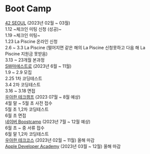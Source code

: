 # Boot Camp

[42 SEOUL](https://42seoul.kr/seoul42/contents/view?contentsNo=17&level=2&menuNo=31) (2023년 02월 ~ 03월)<br>
1.12 ~체크인 미팅 신청 (성공)~<br>
1.19 ~체크인 미팅~<br>
1.23 La Piscine 온라인 신청<br>
2.6 ~ 3.3 La Piscine (떨어지면 같은 해의 La Piscine 신청못하고 다음 해 La Piscine 지원금 못받음)<br>
3.13 ~ 23개월 본과정<br>
[SW마에스트로](https://www.swmaestro.org/sw/main/contents.do?menuNo=200033) (2023년 6월 ~ 11월)<br>
1.9 ~ 2.9 모집<br>
2.25 1차 코딩테스트<br>
3.4 2차 코딩테스트<br>
3.16 ~ 3.18 면접<br>
[우아한 테크캠프](https://techblog.woowahan.com/8154/) (2023 07월 ~ 8월 예상)<br> 
4월 말 ~ 5월 초 사전 접수<br>
5월 초 1,2차 코딩테스트<br>
6월 초 면접<br>
[네이버 Boostcamp](https://boostcamp.connect.or.kr/guide_wm.html) (2023년 7월 ~ 12월 예상)<br>
6월 초 ~ 중 서류 접수<br>
6월 말 1,2차 코딩테스트<br>
[우아한 테크코스](https://woowacourse.github.io/) (2023년 02월 ~ 11월) 올해 마감<br>
[Apple Developer Academy](https://developeracademy.postech.ac.kr/) (2023년 03월 ~ 12월) 올해 마감<br>